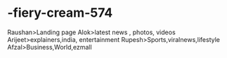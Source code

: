 # -fiery-cream-574
Raushan>Landing page
Alok>latest news , photos, videos
Arijeet>explainers,india, entertainment 
Rupesh>Sports,viralnews,lifestyle
Afzal>Business,World,ezmall
